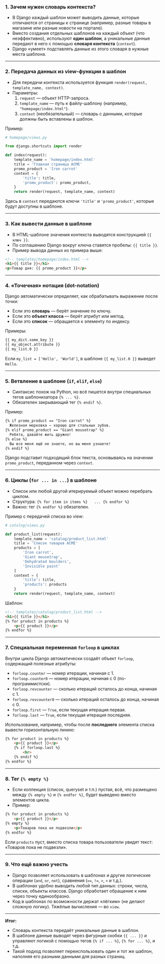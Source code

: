 ### 1. Зачем нужен словарь контекста?

- В Django каждый шаблон может выводить данные, которые отличаются от страницы к странице (например, разные товары в магазине или разные новости на портале).
- Вместо создания отдельных шаблонов на каждый объект (что неэффективно), используют **один шаблон**, а уникальные данные передают в него с помощью **словаря контекста** (`context`).
- Django «умеет» подставлять данные из этого словаря в нужные места шаблона.

---

### 2. Передача данных из view-функции в шаблон

- Для передачи контекста используется функция `render(request, template_name, context)`.
- Параметры:
    1. `request` — объект HTTP-запроса.
    2. `template_name` — путь к файлу-шаблону (например, `"homepage/index.html"`).
    3. `context` (необязательный) — словарь с данными, которые должны быть вставлены в шаблон.

Пример:

```python
# homepage/views.py 

from django.shortcuts import render 

def index(request): 
	template_name = 'homepage/index.html' 
	title = 'Главная страница ACME' 
	promo_product = 'Iron carrot' 
	context = { 
		'title': title, 
		'promo_product': promo_product, 
	} 
	return render(request, template_name, context)
```

Здесь в `context` передаются ключи `'title'` и `'promo_product'`, которые будут доступны в шаблоне.

---

### 3. Как вывести данные в шаблоне

- В HTML-шаблоне значения контекста выводятся конструкцией `{{ ключ }}`.
- По соглашению Django вокруг ключа ставятся пробелы: `{{ title }}`.
- Пример вывода данных из примера выше:

```html
<!-- templates/homepage/index.html --> 
<h1>{{ title }}</h1> 
<p>Товар дня: {{ promo_product }}</p>
```
---

### 4. «Точечная» нотация (dot-notation)

Django автоматически определяет, как обрабатывать выражение после точки:

- Если это **словарь** — берёт значение по ключу.
- Если это **объект класса** — берёт атрибут или метод.
- Если это **список** — обращается к элементу по индексу.

Примеры:

```html
{{ my_dict.some_key }} 
{{ my_object.attribute }} 
{{ my_list.0 }}
```
Если `my_list = ['Hello', 'World']`, в шаблоне `{{ my_list.0 }}` выведет `Hello`.

---

### 5. Ветвление в шаблоне (`if`, `elif`, `else`)

- Синтаксис похож на Python, но всё пишется внутри специальных тегов шаблонизатора `{% ... %}`.
- Обязателен закрывающий тег `{% endif %}`.

Пример:

```html
{% if promo_product == "Iron carrot" %}   
  Железная морковка — хорошо для стальных зубов. 
{% elif promo_product == "Giant mousetrap" %}   
  Ребята, давайте жить дружно! 
{% else %}   
  Вы все меня ещё не знаете, но вы меня узнаете! 
{% endif %}
```

Django подставит подходящий блок текста, основываясь на значении `promo_product`, переданном через `context`.

---

### 6. Циклы (`for ... in ...`) в шаблоне

- Список или любой другой итерируемый объект можно перебрать циклом.
- Структура:
    `{% for item in items %}   ... {% endfor %}`
- Важно: тег `{% endfor %}` обязателен.

Пример с передачей списка во view:

```python
# catalog/views.py 

def product_list(request):     
	template_name = 'catalog/product_list.html'     
	title = 'Список товаров ACME'     
	products = [
		'Iron carrot', 
		'Giant mousetrap', 
		'Dehydrated boulders', 
		'Invisible paint'
	]     
	context = {
		'title': title,         
		'products': products     
	}     
	return render(request, template_name, context)
```

Шаблон:

```html
<!-- templates/catalog/product_list.html --> 
<h1>{{ title }}</h1> 
{% for product in products %}   
	<p>{{ product }}</p> 
{% endfor %}
```
---

### 7. Специальная переменная `forloop` в циклах

Внутри цикла Django автоматически создаёт объект `forloop`, содержащий полезные атрибуты:

- `forloop.counter` — номер итерации, начиная с 1.
- `forloop.counter0` — номер итерации, начиная с 0 (по-программистски).
- `forloop.revcounter` — сколько итераций осталось до конца, начиная с 1.
- `forloop.revcounter0` — сколько итераций осталось до конца, начиная с 0.
- `forloop.first` — `True`, если текущая итерация первая.
- `forloop.last` — `True`, если текущая итерация последняя.

Использование, например, чтобы после **последнего** элемента списка вывести горизонтальную линию:

```html
{% for product in products %}   
	<p>{{ product }}</p>   
	{% if forloop.last %}     
		<hr>   
	{% endif %} 
{% endfor %}
```

---

### 8. Тег `{% empty %}`

- Если коллекция (список, queryset и т.п.) пустая, всё, что размещено между `{% empty %}` и `{% endfor %}`, будет выведено вместо элементов цикла.
- Пример:

```html
{% for product in products %}   
	<p>{{ product }}</p> 
{% empty %}   
	<p>Товаров пока не подвезли</p> 
{% endfor %}
```

Если `products` пуст, вместо списка товара пользователи увидят текст: «Товаров пока не подвезли».

---

### 9. Что ещё важно учесть

- Django позволяет использовать в шаблонах и другие логические операции (`and`, `or`, `not`), сравнения (`==`, `!=`, `>`, `<` и т.д.).
- В шаблонах удобно выводить любой тип данных: строки, числа, списки, объекты классов. Django обработает обращение к ним через точку единообразно.
- Код в шаблонах по возможности держат «лёгким» (не делают сложную логику). Тяжёлые вычисления — во `view`.

---

**Итог:**

- Словарь контекста передаёт уникальные данные в шаблон.
- В шаблоне данные выводят через фигурные скобки `{{ ... }}` и управляют логикой с помощью тегов `{% if ... %}`, `{% for ... %}`, и т.д.
- Такой подход позволяет переиспользовать один и тот же шаблон, наполняя его разными данными для разных страниц.